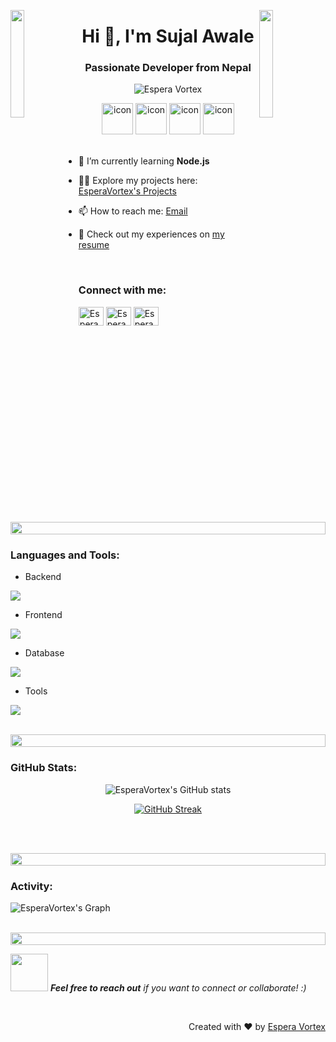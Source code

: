 <img align="left" src="https://user-images.githubusercontent.com/65187002/144930161-2f783401-8d27-4fdf-a2f7-cc0ba32f1f1f.gif" width="21%" style="display:inline;"><img align="right" src="https://user-images.githubusercontent.com/65187002/144930161-2f783401-8d27-4fdf-a2f7-cc0ba32f1f1f.gif" width="21%" style="display:inline;">

<h1 align="center">Hi 👋, I'm Sujal Awale</h1>
<h3 align="center">Passionate Developer from Nepal</h3>
<p align="center"> 
 <img src="https://komarev.com/ghpvc/?username=EsperaVortex&label=Profile%20views&color=0e75b6&style=flat" alt="Espera Vortex" /> 
</p>

<div align="center">
  <img src="https://techstack-generator.vercel.app/java-icon.svg" alt="icon" width="50" height="50" />
  <img src="https://techstack-generator.vercel.app/js-icon.svg" alt="icon" width="50" height="50" />
  <img src="https://techstack-generator.vercel.app/react-icon.svg" alt="icon" width="50" height="50" />
  <img src="https://techstack-generator.vercel.app/mysql-icon.svg" alt="icon" width="50" height="50" />
</div>

<br>

- 🌱 I’m currently learning **Node.js**

- 👨‍💻 Explore my projects here: [EsperaVortex's Projects](http://github.com/EsperaVortex)

- 📫 How to reach me: [Email](mailto:sujalawale05@gmail.com)

- 📄 Check out my experiences on [my resume](https://cv.sujalawale.com.np)

<br>
<h3 align="left">Connect with me:</h3>
<p align="left">
<a href="https://linkedin.com/in/EsperaVortex" target="blank"><img align="center" src="https://raw.githubusercontent.com/rahuldkjain/github-profile-readme-generator/master/src/images/icons/Social/linked-in-alt.svg" alt="EsperaVortex" height="30" width="40" /></a>
<a href="https://stackoverflow.com/users/123456/EsperaVortex" target="blank"><img align="center" src="https://raw.githubusercontent.com/rahuldkjain/github-profile-readme-generator/master/src/images/icons/Social/stack-overflow.svg" alt="EsperaVortex" height="30" width="40" /></a>
<a href="https://twitter.com/EsperaVortex" target="blank"><img align="center" src="https://raw.githubusercontent.com/rahuldkjain/github-profile-readme-generator/master/src/images/icons/Social/twitter.svg" alt="EsperaVortex" height="30" width="40" /></a>
</p>
<br>

<img src="https://i.imgur.com/dBaSKWF.gif" height="20" width="100%">

<h3 align="left">Languages and Tools:</h3>

- Backend
<p align="left">
  <a href="https://skillicons.dev">
    <img src="https://skillicons.dev/icons?i=nodejs,express" />
  </a>
</p>

- Frontend
<p align="left">
  <a href="https://skillicons.dev">
    <img src="https://skillicons.dev/icons?i=ts,js,react,tailwindcss,bootstrap" />
  </a>
</p>

- Database
<p align="left">
  <a href="https://skillicons.dev">
    <img src="https://skillicons.dev/icons?i=mysql,mongodb" />
  </a>
</p>

- Tools
<p align="left">
  <a href="https://skillicons.dev">
    <img src="https://skillicons.dev/icons?i=git,github,vscode,postman" />
  </a>
</p>

<br/>

<img src="https://i.imgur.com/dBaSKWF.gif" height="20" width="100%">

<h3 align="left">GitHub Stats:</h3>
<div align="center">
 
![EsperaVortex's GitHub stats](https://github-readme-stats.vercel.app/api?username=EsperaVortex\&theme=midnight-purple\&show_icons=true\&show=reviews,prs_merged,prs_merged_percentage\&hide=contribs,issues)

[![GitHub Streak](https://streak-stats.demolab.com/?user=EsperaVortex&theme=midnight-purple)](https://git.io/streak-stats)

</div>

<br><br>

<img src="https://i.imgur.com/dBaSKWF.gif" height="20" width="100%">

<h3 align="left">Activity:</h3>

![EsperaVortex's Graph](https://github-readme-activity-graph.vercel.app/graph?username=EsperaVortex&custom_title=EsperaVortex's%20GitHub%20Activity%20Graph&bg_color=0D1117&color=7F3FBF&line=7F3FBF&point=7F3FBF&area_color=FFFFFF&title_color=FFFFFF&area=true)
<br><br>

<img src="https://i.imgur.com/dBaSKWF.gif" height="20" width="100%">

<img src="https://media.giphy.com/media/LnQjpWaON8nhr21vNW/giphy.gif" width="60"> <em><b>Feel free to reach out</b> if you want to connect or collaborate! :)</em>

<br>
<p align="right" > Created with ❤️ by <a href="http://yourportfolio.example.com">Espera Vortex</a></p>
